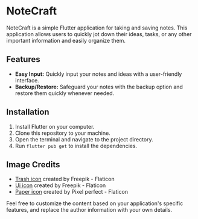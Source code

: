 # NoteCraft

NoteCraft is a simple Flutter application for taking and saving notes. This application allows users to quickly jot down their ideas, tasks, or any other important information and easily organize them.

## Features

- **Easy Input:** Quickly input your notes and ideas with a user-friendly interface.
- **Backup/Restore:** Safeguard your notes with the backup option and restore them quickly whenever needed.

## Installation

1. Install Flutter on your computer.
2. Clone this repository to your machine.
3. Open the terminal and navigate to the project directory.
4. Run `flutter pub get` to install the dependencies.

## Image Credits

- [Trash icon](https://www.flaticon.com/free-icons/trash) created by Freepik - Flaticon
- [Ui icon](https://www.flaticon.com/free-icons/ui) created by Freepik - Flaticon
- [Paper icon](https://www.flaticon.com/free-icons/paper) created by Pixel perfect - Flaticon

Feel free to customize the content based on your application's specific features, and replace the author information with your own details.
